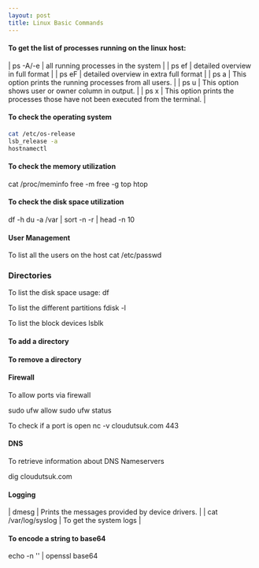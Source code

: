 ```yaml
---
layout: post
title: Linux Basic Commands
---
```



#### To get the list of processes running on the linux host:

| ps -A/-e |  all running processes in the system | 
| ps ef | detailed overview in  full format | 
| ps eF | detailed overview in  extra full format |
| ps a | This option prints the running processes from all users. | 
| ps u | This option shows user or owner column in output. | 
| ps x | This option prints the processes those have not been executed from the terminal. | 



#### To check the operating system
```bash
cat /etc/os-release
lsb_release -a
hostnamectl
```


#### To check the memory utilization

cat /proc/meminfo
free -m
free -g
top
htop

#### To check the disk space utilization
df -h
du -a /var | sort -n -r | head -n 10


#### User Management
To list all the users on the host
cat /etc/passwd



### Directories
To list the disk space usage:
df

To list the different partitions 
fdisk -l

To list the block devices
lsblk



#### To add a directory

#### To remove a directory




#### Firewall
To allow ports via firewall

sudo ufw allow <portno>
sudo ufw status

To check if a port is open
nc -v cloudutsuk.com 443

#### DNS
To retrieve information about DNS Nameservers

dig cloudutsuk.com


#### Logging
| dmesg | Prints the messages provided by device drivers. | 
| cat /var/log/syslog | To get the system logs | 



#### To encode a string to base64
echo -n '<string>' | openssl base64